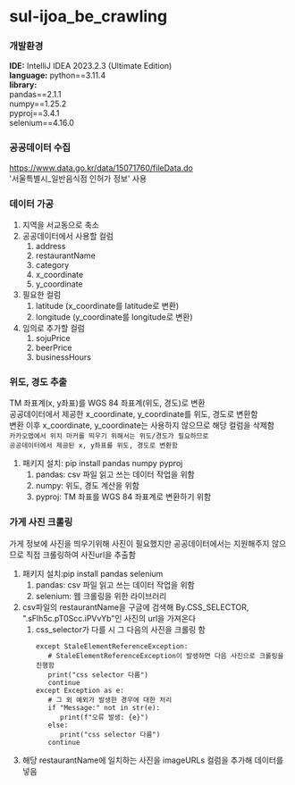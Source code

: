 # sul-ijoa_be_crawling
### 개발환경
**IDE:** IntelliJ IDEA 2023.2.3 (Ultimate Edition)  
**language:** python==3.11.4  
**library:**  
pandas==2.1.1  
numpy==1.25.2  
pyproj==3.4.1  
selenium==4.16.0  

### 공공데이터 수집
https://www.data.go.kr/data/15071760/fileData.do  
'서울특별시_일반음식점 인허가 정보' 사용

### 데이터 가공
1. 지역을 서교동으로 축소
2. 공공데이터에서 사용할 컬럼
   1. address
   2. restaurantName
   3. category
   4. x_coordinate
   5. y_coordinate
3. 필요한 컬럼
   1. latitude (x_coordinate를 latitude로 변환)
   2. longitude (y_coordinate를 longitude로 변환)
4. 임의로 추가할 컬럼
   1. sojuPrice
   2. beerPrice
   3. businessHours

### 위도, 경도 추출
TM 좌표계(x, y좌표)를 WGS 84 좌표계(위도, 경도)로 변환  
공공데이터에서 제공한 x_coordinate, y_coordinate를 위도, 경도로 변환함  
변환 이후 x_coordinate, y_coordinate는 사용하지 않으므로 해당 컬럼을 삭제함  
``
카카오맵에서 위치 마커를 띄우기 위해서는 위도/경도가 필요하므로
`` <br>
``
공공데이터에서 제공된 x, y좌표를 위도, 경도로 변환함
``
1. 패키지 설치: pip install pandas numpy pyproj
   1. pandas: csv 파일 읽고 쓰는 데이터 작업을 위함
   2. numpy: 위도, 경도 계산을 위함
   3. pyproj: TM 좌표를 WGS 84 좌표계로 변환하기 위함

### 가게 사진 크롤링
가게 정보에 사진을 띄우기위해 사진이 필요했지만 공공데이터에서는 지원해주지 않으므로 직접 크롤링하여 사진url을 추출함
1. 패키지 설치:pip install pandas selenium
   1. pandas: csv 파일 읽고 쓰는 데이터 작업을 위함
   2. selenium: 웹 크롤링을 위한 라이브러리
2. csv파일의 restaurantName을 구글에 검색해 By.CSS_SELECTOR, ".sFlh5c.pT0Scc.iPVvYb"인 사진의 url을 가져온다
   1. css_selector가 다를 시 그 다음의 사진을 크롤링 함
      ```
      except StaleElementReferenceException:
         # StaleElementReferenceException이 발생하면 다음 사진으로 크롤링을 진행함
         print("css selector 다름")
         continue
      except Exception as e:
         # 그 외 예외가 발생한 경우에 대한 처리
         if "Message:" not in str(e):
            print(f"오류 발생: {e}")
         else:
            print("css selector 다름")
         continue
      ```
3. 해당 restaurantName에 일치하는 사진을 imageURLs 컬럼을 추가해 데이터를 넣음
